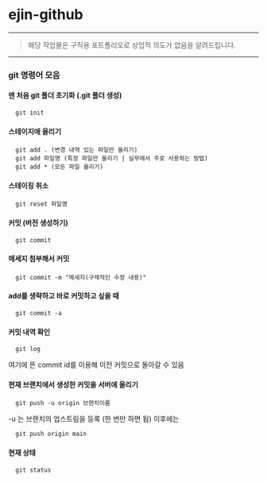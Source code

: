 # ejin-github

------------------------

> 해당 작업물은 구직용 포트폴리오로 상업적 의도가 없음을 알려드립니다.

------------------------

### git 명령어 모음

#### 맨 처음 git 폴더 초기화 (.git 폴더 생성)
```
  git init 
```

#### 스테이지에 올리기
```
  git add . (변경 내역 있는 파일만 올리기)
  git add 파일명 (특정 파일만 올리기 | 실무에서 주로 사용하는 방법)
  git add * (모든 파일 올리기)
```

#### 스테이징 취소
```
  git reset 파일명
```

#### 커밋 (버전 생성하기)
```
  git commit
```
#### 메세지 첨부해서 커밋
```
  git commit -m "메세지(구체적인 수정 내용)"
```
#### add를 생략하고 바로 커밋하고 싶을 때 
```
  git commit -a
```

#### 커밋 내역 확인
```
  git log 
```
여기에 뜬 commit id를 이용해 이전 커밋으로 돌아갈 수 있음 

#### 현재 브랜치에서 생성한 커밋을 서버에 올리기 
```
  git push -u origin 브랜치이름
```
-u 는 브랜치의 업스트림을 등록 (한 번만 하면 됨) 이후에는 
```
  git push origin main
```

#### 현재 상태
```
  git status
```